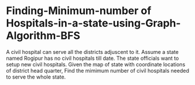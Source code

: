# Finding-Minimum-number of Hospitals-in-a-state-using-Graph-Algorithm-BFS
A civil hospital can serve all the districts adjuscent to it. Assume a state named Rogipur has no civil hospitals till date. The state officials want to setup new civil hospitals. Given the map of state with coordinate locations of district head quarter, Find the mimimum number of civil hospitals needed to serve the whole state.
